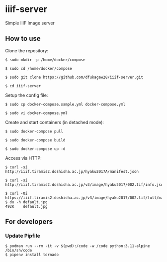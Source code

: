 # iiif-server

Simple IIIF Image server

## How to use

Clone the repository:

```
$ sudo mkdir -p /home/docker/compose

$ sudo cd /home/docker/compose

$ sudo git clone https://github.com/dfukagaw28/iiif-server.git

$ cd iiif-server
```

Setup the config file:

```
$ sudo cp docker-compose.sample.yml docker-compose.yml

$ sudo vi docker-compose.yml
```

Create and start containers (in detached mode):

```
$ sudo docker-compose pull

$ sudo docker-compose build

$ sudo docker-compose up -d
```

Access via HTTP:

```
$ curl -si http://iiif.tiramis2.doshisha.ac.jp/hyaku2017A/manifest.json

$ curl -si http://iiif.tiramis2.doshisha.ac.jp/v3/image/hyaku2017/002.tif/info.json

$ curl -Oi https://iiif.tiramis2.doshisha.ac.jp/v3/image/hyaku2017/002.tif/full/max/0/default.jpg
$ du -h default.jpg
492K    default.jpg
```

## For developers

### Update Pipfile

```
$ podman run --rm -it -v $(pwd):/code -w /code python:3.11-alpine /bin/sh/code
$ pipenv install tornado
```
